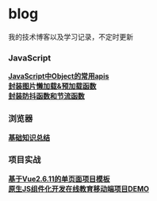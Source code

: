 # blog
我的技术博客以及学习记录，不定时更新
### JavaScript
**[JavaScript中Object的常用apis](https://github.com/sanjing14/Blog/issues/1)**  
**[封装图片懒加载&预加载函数](https://github.com/sanjing14/Blog/issues/3)**  
**[封装防抖函数和节流函数](https://github.com/sanjing14/Blog/issues/4)**
### 浏览器
**[基础知识总结](https://github.com/sanjing14/Blog/issues/2)**
### 项目实战
**[基于Vue2.6.11的单页面项目模板](https://github.com/sanjing14/vue2-spa-template)**  
**[原生JS组件化开发在线教育移动端项目DEMO](https://github.com/sanjing14/js-compontents-modules)**

